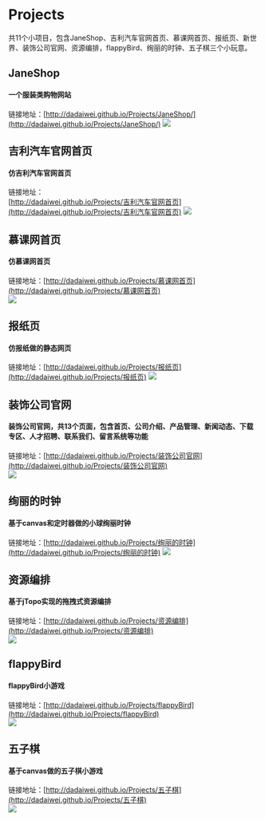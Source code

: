 #  Projects  # 
 
共11个小项目，包含JaneShop、吉利汽车官网首页、慕课网首页、报纸页、新世界、装饰公司官网、资源编排，flappyBird、绚丽的时钟、五子棋三个小玩意。

## JaneShop ##
#### 一个服装类购物网站 ####  
链接地址：[http://dadaiwei.github.io/Projects/JaneShop/](http://dadaiwei.github.io/Projects/JaneShop/)
![](https://i.imgur.com/IfHkNhb.jpg)  

## 吉利汽车官网首页 ##
#### 仿吉利汽车官网首页 ####  
链接地址：  
[http://dadaiwei.github.io/Projects/吉利汽车官网首页](http://dadaiwei.github.io/Projects/吉利汽车官网首页) 
![](https://i.imgur.com/7EQ5dhQ.jpg)

## 慕课网首页 ##  
#### 仿慕课网首页 ####  
链接地址：[http://dadaiwei.github.io/Projects/慕课网首页](http://dadaiwei.github.io/Projects/慕课网首页)  
![](https://i.imgur.com/QgWEwJI.jpg)

## 报纸页 ##
#### 仿报纸做的静态网页 ####
链接地址：[http://dadaiwei.github.io/Projects/报纸页](http://dadaiwei.github.io/Projects/报纸页)
![](https://i.imgur.com/hcOSMQv.jpg)

## 装饰公司官网 ##
#### 装饰公司官网，共13个页面，包含首页、公司介绍、产品管理、新闻动态、下载专区、人才招聘、联系我们、留言系统等功能 ####  
链接地址：[http://dadaiwei.github.io/Projects/装饰公司官网](http://dadaiwei.github.io/Projects/装饰公司官网)  
![](https://i.imgur.com/AtzgAae.jpg)

## 绚丽的时钟 ##
#### 基于canvas和定时器做的小球绚丽时钟 ####  
链接地址：[http://dadaiwei.github.io/Projects/绚丽的时钟](http://dadaiwei.github.io/Projects/绚丽的时钟)
![](https://i.imgur.com/uw6ZQ4R.jpg)

## 资源编排 ##
#### 基于jTopo实现的拖拽式资源编排 ####  
链接地址：[http://dadaiwei.github.io/Projects/资源编排](http://dadaiwei.github.io/Projects/资源编排)  
![](https://i.imgur.com/Bs3KBnP.jpg)

## flappyBird ##
#### flappyBird小游戏 ####  
链接地址：[http://dadaiwei.github.io/Projects/flappyBird](http://dadaiwei.github.io/Projects/flappyBird)  
![](https://i.imgur.com/Z84M1ni.jpg)

## 五子棋 ##
#### 基于canvas做的五子棋小游戏 ####
链接地址：[http://dadaiwei.github.io/Projects/五子棋](http://dadaiwei.github.io/Projects/五子棋)  
![](https://i.imgur.com/IYWbdZ9.jpg)
